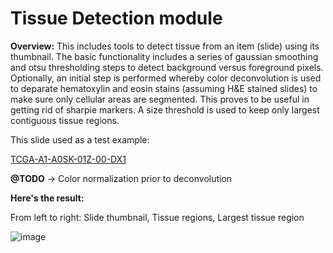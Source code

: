 # Tissue Detection module

**Overview:** 
This includes tools to detect tissue from an item (slide) using its thumbnail. The basic functionality includes a series of gaussian smoothing and otsu thresholding steps to detect background versus foreground pixels. Optionally, an initial step is performed whereby color deconvolution is used to deparate hematoxylin and eosin stains (assuming H&E stained slides) to make sure only cellular areas are segmented. This proves to be useful in getting rid of sharpie markers. A size threshold is used to keep only largest contiguous tissue regions.

This slide used as a test example:

[TCGA-A1-A0SK-01Z-00-DX1](http://candygram.neurology.emory.edu:8080/histomicstk#?image=5d817f5abd4404c6b1f744bb)

**@TODO** -> Color normalization prior to deconvolution

**Here's the result:**

From left to right: Slide thumbnail, Tissue regions, Largest tissue region

![image](https://user-images.githubusercontent.com/22067552/65110899-f4b85e00-d9a7-11e9-8782-5a5f18992ae4.png)

